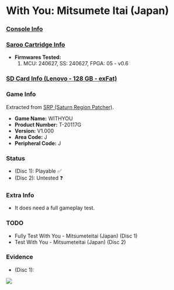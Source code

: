 # With You: Mitsumete Itai (Japan)

### [Console Info](../../../../../Info/Consoles/VA13/README.md)

### [Saroo Cartridge Info](../../../../../Info/Cartridges/RetroGameParadiseStore/1.32F/README.md)

- <b>Firmwares Tested:</b>
  1. MCU: 240627, SS: 240627, FPGA: 05 - v0.6

### [SD Card Info (Lenovo - 128 GB - exFat)](../../../../../Info/SdCards/Lenovo/128GB/exfat/README.md)

### Game Info

Extracted from [SRP (Saturn Region Patcher)](https://segaxtreme.net/resources/saturn-region-patcher.81/download).

- <b>Game Name:</b> WITHYOU
- <b>Product Number:</b> T-20117G
- <b>Version:</b> V1.000
- <b>Area Code:</b> J
- <b>Peripheral Code:</b> J

### Status

- (Disc 1): Playable :white_check_mark:
- (Disc 2): Untested :question:

### Extra Info

- It does need a full gameplay test.

### TODO

- Fully Test With You - Mitsumeteitai (Japan) (Disc 1)
- Test With You - Mitsumeteitai (Japan) (Disc 2)

### Evidence

- (Disc 1):

[![](https://img.youtube.com/vi/D32ycPNR4gE/0.jpg)](https://www.youtube.com/watch?v=D32ycPNR4gE)
